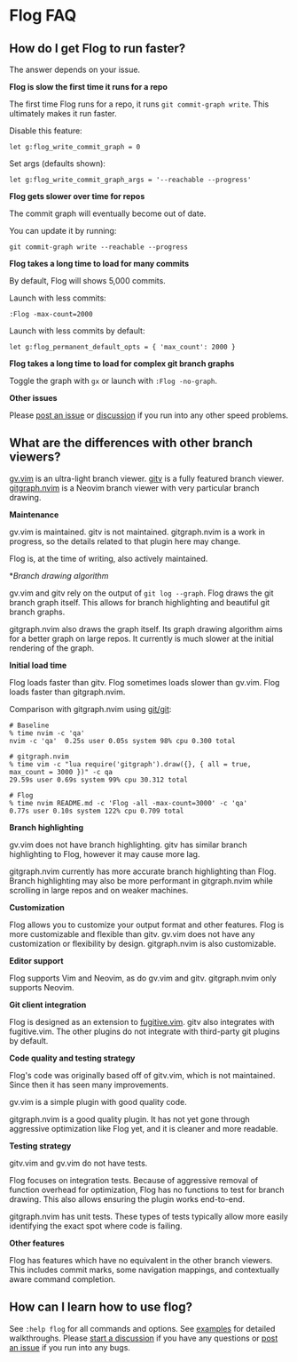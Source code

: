 # Flog FAQ

## How do I get Flog to run faster?

The answer depends on your issue.

**Flog is slow the first time it runs for a repo**

The first time Flog runs for a repo, it runs `git commit-graph write`.
This ultimately makes it run faster.

Disable this feature:

```
let g:flog_write_commit_graph = 0
```

Set args (defaults shown):

```
let g:flog_write_commit_graph_args = '--reachable --progress'
```

**Flog gets slower over time for repos**

The commit graph will eventually become out of date.

You can update it by running:

```
git commit-graph write --reachable --progress
```

**Flog takes a long time to load for many commits**

By default, Flog will shows 5,000 commits.

Launch with less commits:

```
:Flog -max-count=2000
```

Launch with less commits by default:

```
let g:flog_permanent_default_opts = { 'max_count': 2000 }
```

**Flog takes a long time to load for complex git branch graphs**

Toggle the graph with `gx` or launch with `:Flog -no-graph`.

**Other issues**

Please [post an issue](https://github.com/rbong/vim-flog/issues/) or [discussion](https://github.com/rbong/vim-flog/discussions) if you run into any other speed problems.

## What are the differences with other branch viewers?

[gv.vim](https://github.com/junegunn/gv.vim) is an ultra-light branch viewer.
[gitv](https://github.com/gregsexton/gitv) is a fully featured branch viewer.
[gitgraph.nvim](https://github.com/isakbm/gitgraph.nvim) is a Neovim branch viewer with very particular branch drawing.

**Maintenance**

gv.vim is maintained.
gitv is not maintained.
gitgraph.nvim is a work in progress, so the details related to that plugin here may change.

Flog is, at the time of writing, also actively maintained.

**Branch drawing algorithm*

gv.vim and gitv rely on the output of `git log --graph`.
Flog draws the git branch graph itself.
This allows for branch highlighting and beautiful git branch graphs.

gitgraph.nvim also draws the graph itself.
Its graph drawing algorithm aims for a better graph on large repos.
It currently is much slower at the initial rendering of the graph.

**Initial load time**

Flog loads faster than gitv.
Flog sometimes loads slower than gv.vim.
Flog loads faster than gitgraph.nvim.

Comparison with gitgraph.nvim using [git/git](https://github.com/git/git):

```
# Baseline
% time nvim -c 'qa'
nvim -c 'qa'  0.25s user 0.05s system 98% cpu 0.300 total

# gitgraph.nvim
% time vim -c "lua require('gitgraph').draw({}, { all = true, max_count = 3000 })" -c qa
29.59s user 0.69s system 99% cpu 30.312 total

# Flog
% time nvim README.md -c 'Flog -all -max-count=3000' -c 'qa'
0.77s user 0.10s system 122% cpu 0.709 total
```

**Branch highlighting**

gv.vim does not have branch highlighting.
gitv has similar branch highlighting to Flog, however it may cause more lag.

gitgraph.nvim currently has more accurate branch highlighting than Flog.
Branch highlighting may also be more performant in gitgraph.nvim while scrolling in large repos and on weaker machines.

**Customization**

Flog allows you to customize your output format and other features.
Flog is more customizable and flexible than gitv.
gv.vim does not have any customization or flexibility by design.
gitgraph.nvim is also customizable.

**Editor support**

Flog supports Vim and Neovim, as do gv.vim and gitv.
gitgraph.nvim only supports Neovim.

**Git client integration**

Flog is designed as an extension to [fugitive.vim](https://github.com/tpope/vim-fugitive).
gitv also integrates with fugitive.vim.
The other plugins do not integrate with third-party git plugins by default.

**Code quality and testing strategy**

Flog's code was originally based off of gitv.vim, which is not maintained.
Since then it has seen many improvements.

gv.vim is a simple plugin with good quality code.

gitgraph.nvim is a good quality plugin.
It has not yet gone through aggressive optimization like Flog yet, and it is cleaner and more readable.

**Testing strategy**

gitv.vim and gv.vim do not have tests.

Flog focuses on integration tests.
Because of aggressive removal of function overhead for optimization, Flog has no functions to test for branch drawing.
This also allows ensuring the plugin works end-to-end.

gitgraph.nvim has unit tests.
These types of tests typically allow more easily identifying the exact spot where code is failing.

**Other features**

Flog has features which have no equivalent in the other branch viewers.
This includes commit marks, some navigation mappings, and contextually aware command completion.

## How can I learn how to use flog?

See `:help flog` for all commands and options.
See [examples](EXAMPLES.md) for detailed walkthroughs.
Please [start a discussion](https://github.com/rbong/vim-flog/discussions/new/choose) if you have any questions or [post an issue](https://github.com/rbong/vim-flog/issues/) if you run into any bugs.
